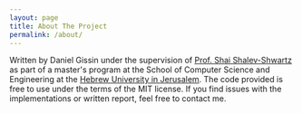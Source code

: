 ```yaml
---
layout: page
title: About The Project
permalink: /about/
---
```


Written by Daniel Gissin under the supervision of [Prof. Shai Shalev-Shwartz][shai] as part of a master's program at the School of Computer Science and Engineering at the [Hebrew University in Jerusalem][huji].
The code provided is free to use under the terms of the MIT license. If you find issues with the implementations or written report, feel free to contact me.


[shai]: https://www.cs.huji.ac.il/~shais/
[huji]: http://new.huji.ac.il/en